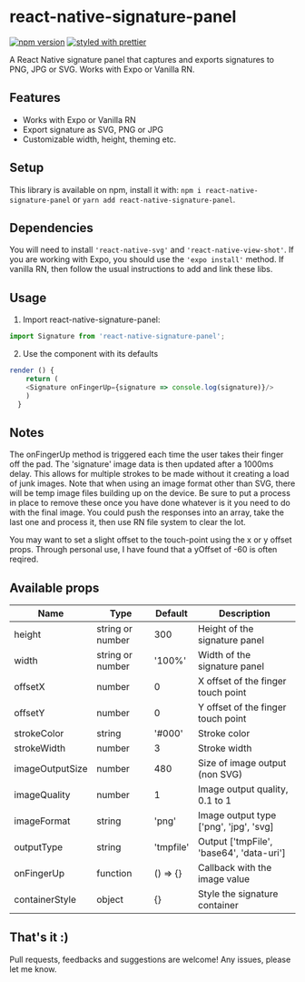 # react-native-signature-panel

[![npm version](https://badge.fury.io/js/react-native-signature-panel.svg)](https://badge.fury.io/js/react-native-signature-panel)
[![styled with prettier](https://img.shields.io/badge/styled_with-prettier-ff69b4.svg)](https://github.com/prettier/prettier)

A React Native signature panel that captures and exports signatures to PNG, JPG or SVG. Works with Expo or Vanilla RN.

## Features

-   Works with Expo or Vanilla RN
-   Export signature as SVG, PNG or JPG
-   Customizable width, height, theming etc.

## Setup

This library is available on npm, install it with: `npm i react-native-signature-panel` or `yarn add react-native-signature-panel`.

## Dependencies

You will need to install `'react-native-svg'` and `'react-native-view-shot'`. If you are working with Expo, you should use the `'expo install'` method. If vanilla RN, then follow the usual instructions to add and link these libs.

## Usage

1.  Import react-native-signature-panel:

```javascript
import Signature from 'react-native-signature-panel';
```

2.  Use the component with its defaults

```javascript
render () {
    return (
	<Signature onFingerUp={signature => console.log(signature)}/>
    )
  }
```

## Notes

The onFingerUp method is triggered each time the user takes their finger off the pad. The 'signature' image data is then updated after a 1000ms delay. This allows for multiple strokes to be made without it creating a load of junk images. Note that when using an image format other than SVG, there will be temp image files building up on the device. Be sure to put a process in place to remove these once you have done whatever is it you need to do with the final image. You could push the responses into an array, take the last one and process it, then use RN file system to clear the lot.

You may want to set a slight offset to the touch-point using the x or y offset props. Through personal use, I have found that a yOffset of -60 is often reqired.

## Available props

| Name            | Type             | Default   | Description                              |
| --------------- | ---------------- | --------- | ---------------------------------------- |
| height          | string or number | 300       | Height of the signature panel            |
| width           | string or number | '100%'    | Width of the signature panel             |
| offsetX         | number           | 0         | X offset of the finger touch point       |
| offsetY         | number           | 0         | Y offset of the finger touch point       |
| strokeColor     | string           | '#000'    | Stroke color                             |
| strokeWidth     | number           | 3         | Stroke width                             |
| imageOutputSize | number           | 480       | Size of image output (non SVG)           |
| imageQuality    | number           | 1         | Image output quality, 0.1 to 1           |
| imageFormat     | string           | 'png'     | Image output type ['png', 'jpg', 'svg]   |
| outputType      | string           | 'tmpfile' | Output ['tmpFile', 'base64', 'data-uri'] |
| onFingerUp      | function         | () => {}  | Callback with the image value            |
| containerStyle  | object           | {}        | Style the signature container            |

## That's it :)

Pull requests, feedbacks and suggestions are welcome! Any issues, please let me know.
